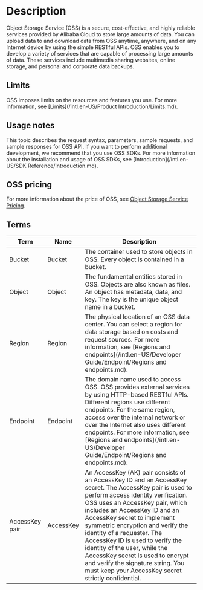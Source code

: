 # Description

Object Storage Service \(OSS\) is a secure, cost-effective, and highly reliable services provided by Alibaba Cloud to store large amounts of data. You can upload data to and download data from OSS anytime, anywhere, and on any Internet device by using the simple RESTful APIs. OSS enables you to develop a variety of services that are capable of processing large amounts of data. These services include multimedia sharing websites, online storage, and personal and corporate data backups.

## Limits

OSS imposes limits on the resources and features you use. For more information, see [Limits](/intl.en-US/Product Introduction/Limits.md).

## Usage notes

This topic describes the request syntax, parameters, sample requests, and sample responses for OSS API. If you want to perform additional development, we recommend that you use OSS SDKs. For more information about the installation and usage of OSS SDKs, see [Introduction](/intl.en-US/SDK Reference/Introduction.md).

## OSS pricing

For more information about the price of OSS, see [Object Storage Service Pricing](https://www.alibabacloud.com/product/oss#pricing).

## Terms

|Term|Name|Description|
|----|----|-----------|
|Bucket|Bucket|The container used to store objects in OSS. Every object is contained in a bucket.|
|Object|Object|The fundamental entities stored in OSS. Objects are also known as files. An object has metadata, data, and key. The key is the unique object name in a bucket.|
|Region|Region|The physical location of an OSS data center. You can select a region for data storage based on costs and request sources. For more information, see [Regions and endpoints](/intl.en-US/Developer Guide/Endpoint/Regions and endpoints.md).|
|Endpoint|Endpoint|The domain name used to access OSS. OSS provides external services by using HTTP-based RESTful APIs. Different regions use different endpoints. For the same region, access over the internal network or over the Internet also uses different endpoints. For more information, see [Regions and endpoints](/intl.en-US/Developer Guide/Endpoint/Regions and endpoints.md).|
|AccessKey pair|AccessKey|An AccessKey \(AK\) pair consists of an AccessKey ID and an AccessKey secret. The AccessKey pair is used to perform access identity verification. OSS uses an AccessKey pair, which includes an AccessKey ID and an AccessKey secret to implement symmetric encryption and verify the identity of a requester. The AccessKey ID is used to verify the identity of the user, while the AccessKey secret is used to encrypt and verify the signature string. You must keep your AccessKey secret strictly confidential.|

